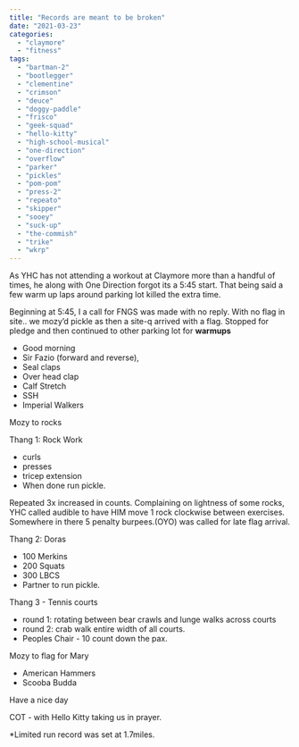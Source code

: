 ```yaml
---
title: "Records are meant to be broken"
date: "2021-03-23"
categories: 
  - "claymore"
  - "fitness"
tags: 
  - "bartman-2"
  - "bootlegger"
  - "clementine"
  - "crimson"
  - "deuce"
  - "doggy-paddle"
  - "frisco"
  - "geek-squad"
  - "hello-kitty"
  - "high-school-musical"
  - "one-direction"
  - "overflow"
  - "parker"
  - "pickles"
  - "pom-pom"
  - "press-2"
  - "repeato"
  - "skipper"
  - "sooey"
  - "suck-up"
  - "the-commish"
  - "trike"
  - "wkrp"
---
```


As YHC has not attending a workout at Claymore more than a handful of times, he along with One Direction forgot its a 5:45 start. That being said a few warm up laps around parking lot killed the extra time.

Beginning at 5:45, I a call for FNGS was made with no reply. With no flag in site.. we mozy’d pickle as then a site-q arrived with a flag. Stopped for pledge and then continued to other parking lot for **warmups**

- Good morning
- Sir Fazio (forward and reverse),
- Seal claps
- Over head clap
- Calf Stretch
- SSH
- Imperial Walkers

Mozy to rocks

Thang 1: Rock Work

- curls
- presses
- tricep extension
- When done run pickle.

Repeated 3x increased in counts. Complaining on lightness of some rocks, YHC called audible to have HIM move 1 rock clockwise between exercises. Somewhere in there 5 penalty burpees.(OYO) was called for late flag arrival.

Thang 2: Doras

- 100 Merkins
- 200 Squats
- 300 LBCS
- Partner to run pickle.

Thang 3 - Tennis courts

- round 1: rotating between bear crawls and lunge walks across courts
- round 2: crab walk entire width of all courts.
- Peoples Chair - 10 count down the pax.

Mozy to flag for Mary

- American Hammers
- Scooba Budda

Have a nice day

COT - with Hello Kitty taking us in prayer.

\*Limited run record was set at 1.7miles.
